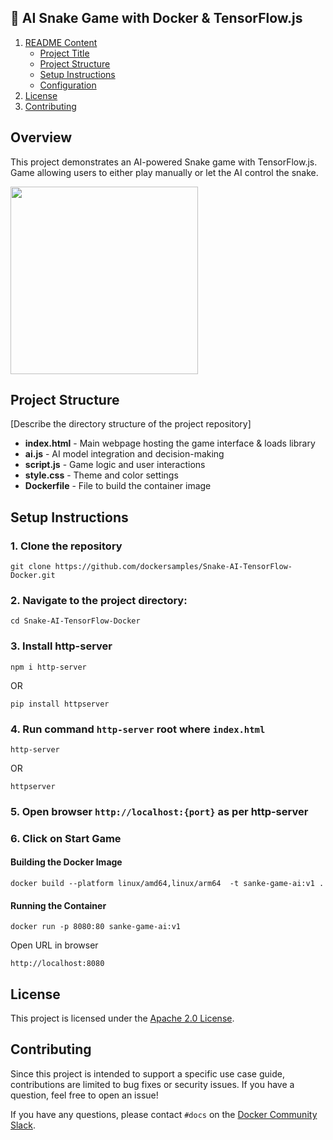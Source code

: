 ## 🎯 AI Snake Game with Docker & TensorFlow.js

1. [ README Content](#sample-readme-content)
   - [Project Title](#project-title)
   - [Project Structure](#project-structure)
   - [Setup Instructions](#setup-instructions)
   - [Configuration](#configuration)  
2. [License](#license)
3. [Contributing](#contributing)

## Overview

This project demonstrates an AI-powered Snake game with TensorFlow.js. Game allowing users to either play manually or let the AI control the snake.

<img src="https://github.com/user-attachments/assets/6657078f-be16-4679-bb0a-565e6c8e1d0a" width="300">


## Project Structure
[Describe the directory structure of the project repository]

- **index.html** - Main webpage hosting the game interface & loads library
- **ai.js** - AI model integration and decision-making
- **script.js** - Game logic and user interactions
- **style.css** - Theme and color settings
- **Dockerfile** - File to build the container image

## Setup Instructions


### 1. Clone the repository

 ```
 git clone https://github.com/dockersamples/Snake-AI-TensorFlow-Docker.git
 ```

### 2. Navigate to the project directory:

```
cd Snake-AI-TensorFlow-Docker
```

### 3. Install http-server
        
```
npm i http-server
```

OR
        
```
pip install httpserver
```

### 4. Run command `http-server` root where `index.html` 

```
http-server
```
      
OR
      
```
httpserver
```

### 5. Open browser `http://localhost:{port}` as per http-server 

### 6. Click on Start Game

#### Building the Docker Image

```
docker build --platform linux/amd64,linux/arm64  -t sanke-game-ai:v1 .
```

#### Running  the Container

```
docker run -p 8080:80 sanke-game-ai:v1
```

Open URL in browser

`http://localhost:8080`

## License
This project is licensed under the [Apache 2.0 License](/LICENSE).

## Contributing

Since this project is intended to support a specific use case guide, contributions are limited to bug fixes or security issues. If you have a question, feel free to open an issue!

If you have any questions, please contact `#docs` on the [Docker Community Slack](https://communityinviter.com/apps/dockercommunity/docker-community).

